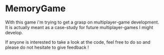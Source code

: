# MemoryGame

With this game i'm trying to get a grasp on multiplayer-game development. It is actually meant as a case-study for future multiplayer-games I might develop.

If anyone is interested to take a look at the code, feel free to do so and please do not hesitate to give feedback !
